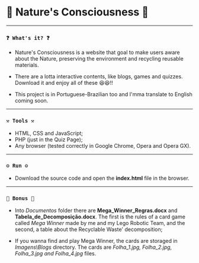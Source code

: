 # 🌟  Nature's Consciousness 🌟

----
### `❓ What's it? ❓`

* Nature's Consciousness is a website that goal to make users aware about the Nature, preserving the environment and recycling reusable materials.

* There are a lotta interactive contents, like blogs, games and quizzes. Download it and enjoy all of these 😆😆!!

* This project is in Portuguese-Brazilian too and I'mma translate to English coming soon.


----
### `⚒️ Tools ⚒️`

* HTML, CSS and JavaScript;
* PHP (just in the Quiz Page);
* Any browser (tested correctly in Google Chrome, Opera and Opera GX).

----
### `⚙️ Run ⚙️`

* Download the source code and open the **index.html** file in the browser.

----
### `🎁 Bonus 🎁`

* Into *Documentos* folder there are **Mega_Winner_Regras.docx** and **Tabela_de_Decomposição.docx**. The first is the rules of a card game called *Mega Winner* made by me and my Lego Robotic Team, and the second, a table about the Recyclable Waste' decomposition;

* If you wanna find and play Mega Winner, the cards are storaged in *Imagens\Blogs* directory. The cards are *Folha_1.jpg, Folha_2.jpg, Folha_3.jpg and Folha_4.jpg* files.
